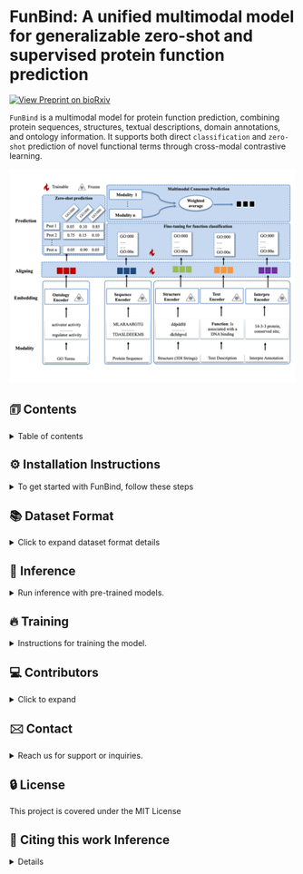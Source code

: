 # FunBind: A unified multimodal model for generalizable zero-shot and supervised protein function prediction
[![View Preprint on bioRxiv](https://img.shields.io/badge/Preprint-bioRxiv-b31b1b)](https://www.biorxiv.org/content/10.1101/2025.05.09.653226v1#:~:text=Here,%20we%20present%20FunBind,%20a%20multimodal%20AI%20model,enhance%20prediction%20accuracy%20and%20infer%20previously%20unseen%20functions.)



`FunBind` is a multimodal model for protein function prediction, combining protein sequences, structures, textual descriptions, domain annotations, and ontology information.
It supports both direct `classification` and `zero-shot` prediction of novel functional terms through cross-modal contrastive learning.

![Method overview ](models/model.png)


## &#128458; Contents
<details>
<summary>Table of contents</summary>


- [&#9881;&#65039; Installation Instructions](#installation-instructions)
- [&#128218; Dataset Format](#dataset-format)
    - [&#129516; Sequence Data](#dataset-format)
    - [&#129521; Structure Data](#dataset-format)
    - [&#128221; Text Data](#dataset-format)
    - [&#129513; InterPro Data](#dataset-format)
    - [&#129504; Ontology Data](#dataset-format)
- [&#128640; Inference](#inference)
    - [Zero-shot Inference](#inference)
    - [Classification Inference](#inference) 
- [&#128293; Training](#training)
    - [Self-supervised Pretraining](#training)
    - [Supervised Function Classification via Fine-Tuning](#training)
    - [Reproducing Experiments](#training)
- [&#128187; Contributors](#contributors)
- [&#128386; Contact](#contact)
- [&#128274; License](#license)
- [&#128214; Citing this work](#citation)

</details>

<h2 id="installation-instructions"> &#9881;&#65039; Installation Instructions</h2>

<details>
<summary>To get started with FunBind, follow these steps</summary>

1. Clone the Repository
```
git clone https://github.com/jianlin-cheng/FunBind.git
cd FunBind
```

2. Download checkpoints (~ 16GB total):
<!-- 
   wget url-for-data
   downloaded-data
-->
```
https://calla.rnet.missouri.edu/rnaminer/funbinddata/DATA/saved_models/
```

3. Set Up the Conda Environment:
```bash
conda env create -f FunBind.yml
conda activate FunBind
```
</details>


<h2 id="dataset-format"> &#128218; Dataset Format</h2>

<details>
<summary>Click to expand dataset format details</summary>

---


<h3 id="sequence-data"> &#129516; Sequence Data</h3>

Sequences should be provided in **FASTA** format.  
**Example:** [`examples/sequence.fasta`](examples/sequence.fasta)

---

<h3 id="structure-data"> &#129521; Structure Data</h3>

Structure data can be obtained from **AlphaFold** and converted into **3Di sequences** using  
[**ProstT5 – How to derive 3Di sequences from structures**](https://github.com/mheinzinger/ProstT5?tab=readme-ov-file#-how-to-derive-3di-sequences-from-structures).  
The resulting **3Di FASTA** file can then be used as input to **FunBind**.  
**Example:** [`examples/structure.fasta`](examples/structure.fasta)

---

<h3 id="text-data"> &#128221; Text Data</h3>

Text descriptions should follow the **[UniProt Flat Text format](http://web.expasy.org/docs/userman.html)**.  
You can download data using the [**UniProt ID Mapping Tool**](https://www.uniprot.org/id-mapping).  
**Example:** [`examples/text.txt`](examples/text.txt)

---

<h3 id="interpro-data"> &#129513; InterPro Data</h3>

InterPro domain annotations can be generated using **[InterProScan](https://www.ebi.ac.uk/interpro/download/)**.  
**Example:** [`examples/text.txt`](examples/text.txt)

---

<h3 id="ontology-data"> &#129504; Ontology Data</h3>

 
Ontology annotations (e.g., Gene Ontology terms) should be provided in a simple text format, where each line contains a **GO ID**.  
**Example:** [`examples/ontology.txt`](examples/ontology.txt)

---

</details>


<h2 id="inference"> &#128640; Inference</h2>
<details>
<summary>Run inference with pre-trained models.</summary>


<h3 id="zero-shot-inference"> Zero-shot Inference</h3>

```bash
    python zeroshot_inference.py [-h] \
        --input-path INPUT_PATH \
        --modality {Sequence,Structure,Text,Interpro} \
        --ontology-path ONTOLOGY_PATH \
        --go-graph GO_GRAPH \
        --model-checkpoint-path MODEL_CHECKPOINT_PATH \
        [--base-model {esm2,prostt5}] \
        [--topk TOPK] \
        [--device DEVICE]
```

####  Example:

To run zero-shot inference using Text modality on the sample data in the examples/ directory:

```bash
python zeroshot_inference.py \
    --model-checkpoint-path ./checkpoints/saved_models \
    --input-path examples/zeroshot/text.txt \
    --modality Text \
    --ontology-path examples/zeroshot/ontology.txt \
    --go-graph examples/go-basic.obo
```

This will give you the output
```python
Predictions for protein: Q64565
Top 1 term: ('GO:0170035',), Score: 85.83%
Top 2 term: ('GO:0170033',), Score: 13.29%
Top 3 term: ('GO:1902674',), Score: 0.34%
-----------------------------
Predictions for protein: A8BPK8
Top 1 term: ('GO:1905504',), Score: 87.74%
Top 2 term: ('GO:0097561',), Score: 5.90%
Top 3 term: ('GO:0097560',), Score: 5.66%
-----------------------------
Predictions for protein: Q12198
Top 1 term: ('GO:0170043',), Score: 63.78%
Top 2 term: ('GO:0170033',), Score: 20.56%
Top 3 term: ('GO:0170041',), Score: 9.86%
-----------------------------
Predictions for protein: P18335
Top 1 term: ('GO:0170038',), Score: 95.72%
Top 2 term: ('GO:0170035',), Score: 3.15%
Top 3 term: ('GO:0170039',), Score: 1.13%
-----------------------------
```


<h3 id="classification-inference"> Classification Inference</h3>


```bash
    python classification_inference.py [-h] 
      --data-path DATA_PATH 
      [--sequence-path SEQUENCE_PATH]
      [--structure-path STRUCTURE_PATH] 
      [--text-path TEXT_PATH]
      [--interpro-path INTERPRO_PATH] 
      [--ontology ONTOLOGY] 
      [--base-model {esm2,prostt5}]
      [--device DEVICE]
      [--num-batches NUM_BATCHES] 
      [--working-dir WORKING_DIR] 
      [--output OUTPUT]
```


####  Example:

To run classification using the sample data provided in the examples/ directory:"

```bash
python classification_inference.py \
    --sequence-path examples/classification/text.txt \
    --structure-path examples/classification/text.txt \
    --text-path examples/classification/text.txt \
    --interpro-path examples/classification/text.txt \
    --data-path ./checkpoints/saved_models \
    --device cpu
```

</details>


<h2 id="training"> &#128293; Training</h2>

<details>
<summary>Instructions for training the model.</summary>

You can download the preprocessed training and validation data, as well as the data for experiments from (~36 GB total):
```
https://calla.rnet.missouri.edu/rnaminer/funbinddata
```

<h3 id="self-supervised-pretraining"> Self-supervised Pretraining</h3>

1. To Train the model use the script:
```bash
python pretraining.py
```

<h3 id="supervised-classification"> Supervised Classification via Fine-tuning</h3>

1. To Train the model use the script:
```bash
python training.py
```


2. Evaluation command used: see 
see [cafa evaluator](https://github.com/BioComputingUP/CAFA-evaluator)
```bash
cafaeval obo-file-path predictions-path groundtruth-file -out_dir output-path -ia information-acretion-file -prop fill -norm cafa -th_step 0.001 -max_terms 500
```


</details>


<h2 id="contributors"> &#128187; Contributors </h2>
<details>
<summary>Click to expand</summary>

<p align="left">
  <a href="https://github.com/frimpz">
    <img src="https://github.com/frimpz.png" width="50" height="50" style="border-radius: 50%;" />
  </a>
  &nbsp;  &nbsp;  &nbsp;   &nbsp;  &nbsp;
  <a href="https://github.com/yw7bh">
    <img src="https://github.com/yw7bh.png" width="50" height="50" style="border-radius: 50%;" />
  </a>
  &nbsp;  &nbsp;  &nbsp;   &nbsp;  &nbsp;
  <a href="https://github.com/jianlin-cheng">
    <img src="https://github.com/jianlin-cheng.png" width="50" height="50" style="border-radius: 50%;" />
  </a>
</p>

<p align="left">
  <a href="https://github.com/frimpz">@frimpz</a>
  &nbsp;  &nbsp;  &nbsp;   &nbsp;  &nbsp;
  <a href="https://github.com/yw7bh">@yw7bh</a>
  &nbsp;  &nbsp;  &nbsp;   &nbsp;  &nbsp;
  <a href="https://github.com/jianlin-cheng">@jianlin-cheng</a>
</p>
</details>


<h2 id="contact"> &#128386; Contact</h2>
<details>
<summary>Reach us for support or inquiries.</summary>

```

Jianlin (Jack) Cheng, PhD, AAAS Fellow
Curators' Distinguished Professor
William and Nancy Thompson Distinguished Professor
Department of Electrical Engineering and Computer Science
University of Missouri
Columbia, MO 65211, USA
Email: chengji@missouri.edu

```

</details>


<h2 id="license"> &#128274; License </h2>
This project is covered under the MIT License


<h2 id="citation"> &#128214;  Citing this work Inference</h2>
<details>
Boadu, F., Wang, Y., Cheng, J. A unified multimodal model for generalizable zero-shot and supervised protein function prediction. Submitted. 
</details>
